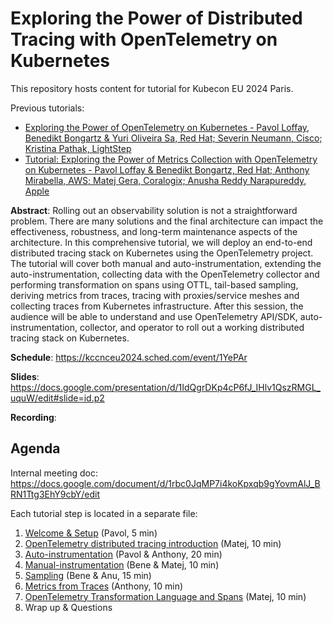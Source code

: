 # Exploring the Power of Distributed Tracing with OpenTelemetry on Kubernetes

This repository hosts content for tutorial for Kubecon EU 2024 Paris.

Previous tutorials:
* [Exploring the Power of OpenTelemetry on Kubernetes - Pavol Loffay, Benedikt Bongartz & Yuri Oliveira Sa, Red Hat; Severin Neumann, Cisco; Kristina Pathak, LightStep](https://github.com/pavolloffay/kubecon-eu-2023-opentelemetry-kubernetes-tutorial)
* [Tutorial: Exploring the Power of Metrics Collection with OpenTelemetry on Kubernetes - Pavol Loffay & Benedikt Bongartz, Red Hat; Anthony Mirabella, AWS; Matej Gera, Coralogix; Anusha Reddy Narapureddy, Apple](https://github.com/pavolloffay/kubecon-na-2023-opentelemetry-kubernetes-metrics-tutorial)

__Abstract__: Rolling out an observability solution is not a straightforward problem. There are many solutions and the final architecture can impact the effectiveness, robustness, and long-term maintenance aspects of the architecture. In this comprehensive tutorial, we will deploy an end-to-end distributed tracing stack on Kubernetes using the OpenTelemetry project. The tutorial will cover both manual and auto-instrumentation, extending the auto-instrumentation, collecting data with the OpenTelemetry collector and performing transformation on spans using OTTL, tail-based sampling, deriving metrics from traces, tracing with proxies/service meshes and collecting traces from Kubernetes infrastructure. After this session, the audience will be able to understand and use OpenTelemetry API/SDK, auto-instrumentation, collector, and operator to roll out a working distributed tracing stack on Kubernetes.

__Schedule__: https://kccnceu2024.sched.com/event/1YePAr

__Slides__: https://docs.google.com/presentation/d/1IdQgrDKp4cP6fJ_IHlv1QszRMGL_uquW/edit#slide=id.p2

__Recording__: 

## Agenda

Internal meeting doc: https://docs.google.com/document/d/1rbc0JqMP7i4koKpxqb9gYovmAlJ_BRN1Ttg3EhY9cbY/edit

Each tutorial step is located in a separate file:

1. [Welcome & Setup](01-welcome-setup.md) (Pavol, 5 min)
1. [OpenTelemetry distributed tracing introduction](02-tracing-introduction.md) (Matej, 10 min)
1. [Auto-instrumentation](03-auto-instrumentation.md) (Pavol & Anthony, 20 min)
1. [Manual-instrumentation](04-manual-instrumentation.md) (Bene & Matej, 10 min)
1. [Sampling](05-sampling.md) (Bene & Anu, 15 min)
1. [Metrics from Traces](06-RED-metrics.md) (Anthony, 10 min)
1. [OpenTelemetry Transformation Language and Spans](07-ottl.md) (Matej, 10 min)
1. Wrap up & Questions
